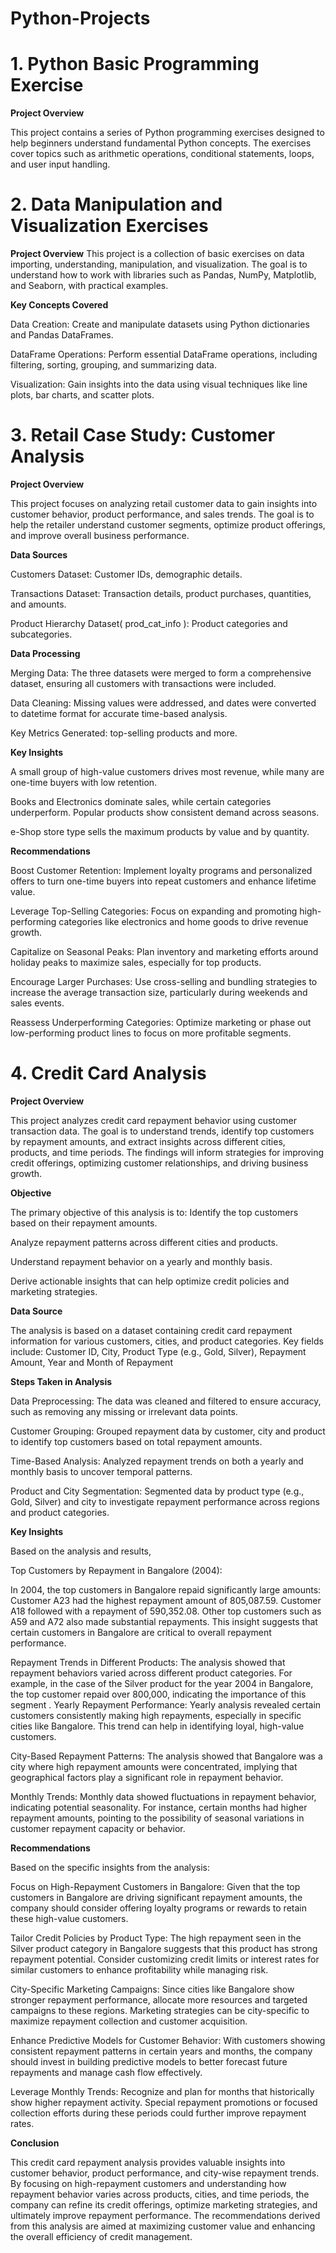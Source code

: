 # Python-Projects

# 1. Python Basic Programming Exercise

**Project Overview**

This project contains a series of Python programming exercises designed to help beginners understand fundamental Python concepts. The exercises cover topics such as arithmetic operations, conditional statements, loops, and user input handling.

# 2. Data Manipulation and Visualization Exercises
**Project Overview**
This project is a collection of basic exercises on data importing, understanding, manipulation, and visualization. The goal is to understand how to work with libraries such as Pandas, NumPy, Matplotlib, and Seaborn, with practical examples. 

**Key Concepts Covered**

Data Creation:
Create and manipulate datasets using Python dictionaries and Pandas DataFrames.

DataFrame Operations:
Perform essential DataFrame operations, including filtering, sorting, grouping, and summarizing data.

Visualization:
Gain insights into the data using visual techniques like line plots, bar charts, and scatter plots.

# 3. Retail Case Study: Customer Analysis

**Project Overview**

This project focuses on analyzing retail customer data to gain insights into customer behavior, product performance, and sales trends. The goal is to help the retailer understand customer segments, optimize product offerings, and improve overall business performance.

**Data Sources**

Customers Dataset: Customer IDs, demographic details.

Transactions Dataset: Transaction details, product purchases, quantities, and amounts.

Product Hierarchy Dataset( prod_cat_info ): Product categories and subcategories.

**Data Processing**

Merging Data: The three datasets were merged to form a comprehensive dataset, ensuring all customers with transactions were included.

Data Cleaning: Missing values were addressed, and dates were converted to datetime format for accurate time-based analysis.

Key Metrics Generated: top-selling products and more.

**Key Insights**

A small group of high-value customers drives most revenue, while many are one-time buyers with low retention.

Books and Electronics dominate sales, while certain categories underperform. Popular products show consistent demand across seasons.

e-Shop store type sells the maximum products by value and by quantity.

**Recommendations**

Boost Customer Retention:
Implement loyalty programs and personalized offers to turn one-time buyers into repeat customers and enhance lifetime value.

Leverage Top-Selling Categories:
Focus on expanding and promoting high-performing categories like electronics and home goods to drive revenue growth.

Capitalize on Seasonal Peaks:
Plan inventory and marketing efforts around holiday peaks to maximize sales, especially for top products.

Encourage Larger Purchases:
Use cross-selling and bundling strategies to increase the average transaction size, particularly during weekends and sales events.

Reassess Underperforming Categories:
Optimize marketing or phase out low-performing product lines to focus on more profitable segments.

# 4. Credit Card Analysis

**Project Overview**

This project analyzes credit card repayment behavior using customer transaction data. The goal is to understand trends, identify top customers by repayment amounts, and extract insights across different cities, products, and time periods. The findings will inform strategies for improving credit offerings, optimizing customer relationships, and driving business growth.

**Objective**

The primary objective of this analysis is to: 
Identify the top customers based on their repayment amounts.

Analyze repayment patterns across different cities and products.

Understand repayment behavior on a yearly and monthly basis.

Derive actionable insights that can help optimize credit policies and marketing strategies.

**Data Source**

The analysis is based on a dataset containing credit card repayment information for various customers, cities, and product categories. Key fields include:
Customer ID, City, Product Type (e.g., Gold, Silver), Repayment Amount, Year and Month of Repayment

**Steps Taken in Analysis**

Data Preprocessing:
The data was cleaned and filtered to ensure accuracy, such as removing any missing or irrelevant data points.

Customer Grouping:
Grouped repayment data by customer, city and product to identify top customers based on total repayment amounts.

Time-Based Analysis:
Analyzed repayment trends on both a yearly and monthly basis to uncover temporal patterns.

Product and City Segmentation:
Segmented data by product type (e.g., Gold, Silver) and city to investigate repayment performance across regions and product categories.

**Key Insights**

Based on the analysis and results,

Top Customers by Repayment in Bangalore (2004):

In 2004, the top customers in Bangalore repaid significantly large amounts:
Customer A23 had the highest repayment amount of 805,087.59.
Customer A18 followed with a repayment of 590,352.08.
Other top customers such as A59 and A72 also made substantial repayments.
This insight suggests that certain customers in Bangalore are critical to overall repayment performance.

Repayment Trends in Different Products:
The analysis showed that repayment behaviors varied across different product categories. For example, in the case of the Silver product for the year 2004 in Bangalore, the top customer repaid over 800,000, indicating the importance of this segment
.
Yearly Repayment Performance:
Yearly analysis revealed certain customers consistently making high repayments, especially in specific cities like Bangalore. This trend can help in identifying loyal, high-value customers.

City-Based Repayment Patterns:
The analysis showed that Bangalore was a city where high repayment amounts were concentrated, implying that geographical factors play a significant role in repayment behavior.

Monthly Trends:
Monthly data showed fluctuations in repayment behavior, indicating potential seasonality. For instance, certain months had higher repayment amounts, pointing to the possibility of seasonal variations in customer repayment capacity or behavior.

**Recommendations**

Based on the specific insights from the analysis:

Focus on High-Repayment Customers in Bangalore: 
Given that the top customers in Bangalore are driving significant repayment amounts, the company should consider offering loyalty programs or rewards to retain these high-value customers.

Tailor Credit Policies by Product Type: 
The high repayment seen in the Silver product category in Bangalore suggests that this product has strong repayment potential. Consider customizing credit limits or interest rates for similar customers to enhance profitability while managing risk.

City-Specific Marketing Campaigns: 
Since cities like Bangalore show stronger repayment performance, allocate more resources and targeted campaigns to these regions. Marketing strategies can be city-specific to maximize repayment collection and customer acquisition.

Enhance Predictive Models for Customer Behavior: 
With customers showing consistent repayment patterns in certain years and months, the company should invest in building predictive models to better forecast future repayments and manage cash flow effectively.

Leverage Monthly Trends: 
Recognize and plan for months that historically show higher repayment activity. Special repayment promotions or focused collection efforts during these periods could further improve repayment rates.

**Conclusion**

This credit card repayment analysis provides valuable insights into customer behavior, product performance, and city-wise repayment trends. By focusing on high-repayment customers and understanding how repayment behavior varies across products, cities, and time periods, the company can refine its credit offerings, optimize marketing strategies, and ultimately improve repayment performance. The recommendations derived from this analysis are aimed at maximizing customer value and enhancing the overall efficiency of credit management.

